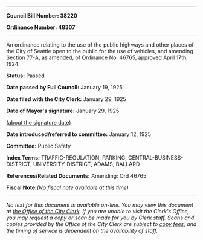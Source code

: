 

********

**Council Bill Number: 38220**
   
**Ordinance Number: 48307**
********

 An ordinance relating to the use of the public highways and other places of the City of Seattle open to the public for the use of vehicles, and amending Section 77-A, as amended, of Ordinance No. 46765, approved April 17th, 1924.

**Status:** Passed
   
**Date passed by Full Council:** January 19, 1925
   
**Date filed with the City Clerk:** January 29, 1925
   
**Date of Mayor's signature:** January 29, 1925
   
[(about the signature date)](/~public/approvaldate.htm)
   
   
   
**Date introduced/referred to committee:** January 12, 1925
   
**Committee:** Public Safety
   
   
**Index Terms:** TRAFFIC-REGULATION, PARKING, CENTRAL-BUSINESS-DISTRICT, UNIVERSITY-DISTRICT, ADAMS, BALLARD

**References/Related Documents:** Amending: Ord 46765

**Fiscal Note:**_(No fiscal note available at this time)_
********

_No text for this document is available on-line. You may view this document at [the Office of the City Clerk](http://www.seattle.gov/leg/clerk/contactUs.htm). If you are unable to visit the Clerk's Office, you may request a copy or scan be made for you by Clerk staff. Scans and copies provided by the Office of the City Clerk are subject to [copy fees](http://clerk.seattle.gov/~public/clerkfees.htm), and the timing of service is dependent on the availability of staff._

